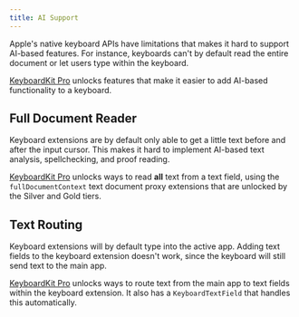 ```yaml
---
title: AI Support
---
```


Apple's native keyboard APIs have limitations that makes it hard to support AI-based features. For instance, keyboards can't by default read the entire document or let users type within the keyboard.

[KeyboardKit Pro][Pro] unlocks features that make it easier to add AI-based functionality to a keyboard.


## Full Document Reader

Keyboard extensions are by default only able to get a little text before and after the input cursor. This makes it hard to implement AI-based text analysis, spellchecking, and proof reading.

[KeyboardKit Pro][Pro] unlocks ways to read **all** text from a text field, using the `fullDocumentContext` text document proxy extensions that are unlocked by the Silver and Gold tiers.


## Text Routing

Keyboard extensions will by default type into the active app. Adding text fields to the keyboard extension doesn't work, since the keyboard will still send text to the main app.

[KeyboardKit Pro][Pro] unlocks ways to route text from the main app to text fields within the keyboard extension. It also has a `KeyboardTextField` that handles this automatically.


[Pro]: /pro

